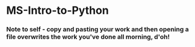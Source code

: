 # MS-Intro-to-Python

### Note to self - copy and pasting your work and then opening a file overwrites the work you've done all morning, d'oh!
